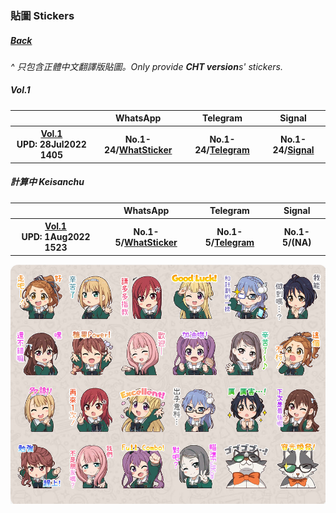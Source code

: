 ### 貼圖 Stickers
##### [Back](../HostsCreation.md)

<i>^ 只包含正體中文翻譯版貼圖。Only provide **CHT version**s' stickers.</i>

##### Vol.1

<table>
 <tr>
 <th></th>
 <th>WhatsApp</th>
 <th>Telegram</th>
 <th>Signal</th>
 </tr>
 <tr>
 <th><a target="_blank" rel="noopener noreferrer" href="Vol1.html">Vol.1</a><br>UPD: 28Jul2022 1405</th>
 <th>No.1-24/<a target="_blank" rel="noopener noreferrer" href="https://whatsticker.online/p/335685MXmUWmK/HK/zh">WhatSticker</a></th>
 <th>No.1-24/<a target="_blank" rel="noopener noreferrer" href="https://t.me/addstickers/sticker227_1">Telegram</a></th>
 <th>No.1-24/<a target="_blank" rel="noopener noreferrer" href="https://signal.art/addstickers/#pack_id=37d34e2173424796c0eaf35c34301f87&pack_key=eb581a8e31adcca4177852e19711807c8daf4d553d15f7699fe7597dc42b12db">Signal</a></th>
 </tr>
</table>

##### 計算中 Keisanchu

<table>
 <tr>
 <th></th>
 <th>WhatsApp</th>
 <th>Telegram</th>
 <th>Signal</th>
 </tr>
 <tr>
 <th><a target="_blank" rel="noopener noreferrer" href="Keisanchu_Vol1.html">Vol.1</a><br>UPD: 1Aug2022 1523</th>
 <th>No.1-5/<a target="_blank" rel="noopener noreferrer" href="https://whatsticker.online/p/612524tNKHh1o/HK/zh">WhatSticker</a></th>
 <th>No.1-5/<a target="_blank" rel="noopener noreferrer" href="https://t.me/addstickers/keisanchu227_1">Telegram</a></th>
 <th>No.1-5/(NA)<a target="_blank" rel="noopener noreferrer" href=""></a></th>
 </tr>
</table>

<img src="../../../Img/Stickers_Demo.png" width="vw">
